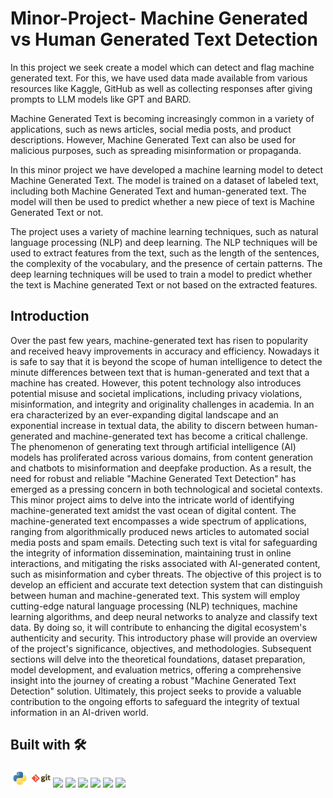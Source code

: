 # Minor-Project- Machine Generated vs Human Generated Text Detection

In this project we seek create a model which can detect and flag machine generated text. For this, we have used data made available from various resources like Kaggle, GitHub as well as collecting responses after giving prompts to LLM models like GPT and BARD. 

Machine Generated Text is becoming increasingly common in a variety of applications, such as news articles, social media posts, and product descriptions. However, Machine Generated Text can also be used for malicious purposes, such as spreading misinformation or propaganda.

In this minor project we have developed a machine learning model to detect Machine Generated Text. The model is trained on a dataset of labeled text, including both Machine Generated Text and human-generated text. The model will then be used to predict whether a new piece of text is Machine Generated Text or not.

The project uses a variety of machine learning techniques, such as natural language processing (NLP) and deep learning. The NLP techniques will be used to extract features from the text, such as the length of the sentences, the complexity of the vocabulary, and the presence of certain patterns. The deep learning techniques will be used to train a model to predict whether the text is Machine generated Text or not based on the extracted features.

## Introduction

Over the past few years, machine-generated text has risen to popularity and received heavy improvements in accuracy and efficiency. Nowadays it is safe to say that it is beyond the scope of human intelligence to detect the minute differences between text that is human-generated and text that a machine has created. However, this potent technology also introduces potential misuse and societal implications, including privacy violations, misinformation, and integrity and originality challenges in academia.
In an era characterized by an ever-expanding digital landscape and an exponential increase in textual data, the ability to discern between human-generated and machine-generated text has become a critical challenge. The phenomenon of generating text through artificial intelligence (AI) models has proliferated across various domains, from content generation and chatbots to misinformation and deepfake production. As a result, the need for robust and reliable "Machine Generated Text Detection" has emerged as a pressing concern in both technological and societal contexts.
This minor project aims to delve into the intricate world of identifying machine-generated text amidst the vast ocean of digital content. The machine-generated text encompasses a wide spectrum of applications, ranging from algorithmically produced news articles to automated social media posts and spam emails. Detecting such text is vital for safeguarding the integrity of information dissemination, maintaining trust in online interactions, and mitigating the risks associated with AI-generated content, such as misinformation and cyber threats.
The objective of this project is to develop an efficient and accurate text detection system that can distinguish between human and machine-generated text. This system will employ cutting-edge natural language processing (NLP) techniques, machine
learning algorithms, and deep neural networks to analyze and classify text data. By doing so, it will contribute to enhancing the digital ecosystem's authenticity and security.
This introductory phase will provide an overview of the project's significance, objectives, and methodologies. Subsequent sections will delve into the theoretical foundations, dataset preparation, model development, and evaluation metrics, offering a comprehensive insight into the journey of creating a robust "Machine Generated Text Detection" solution. Ultimately, this project seeks to provide a valuable contribution to the ongoing efforts to safeguard the integrity of textual information in an AI-driven world.

## Built with 🛠️
<code><img height="30" src="https://raw.githubusercontent.com/github/explore/80688e429a7d4ef2fca1e82350fe8e3517d3494d/topics/python/python.png"></code>
<code><img height="30" src="https://raw.githubusercontent.com/github/explore/80688e429a7d4ef2fca1e82350fe8e3517d3494d/topics/git/git.png"></code>
<code><img height="30" src="https://github.com/LakshayGupta11/Minor-Project--Machine-Generated-vs-Human-Generated-Text-Detection/assets/140741956/cb3db2a7-2478-4770-9e42-29b0244f68d2"></code>
<code><img height="30" src="https://raw.githubusercontent.com/numpy/numpy/7e7f4adab814b223f7f917369a72757cd28b10cb/branding/icons/numpylogo.svg"></code>
<code><img height="30" src="https://raw.githubusercontent.com/pandas-dev/pandas/761bceb77d44aa63b71dda43ca46e8fd4b9d7422/web/pandas/static/img/pandas.svg"></code>
<code><img height="30" src="https://matplotlib.org/_static/logo2.svg"></code>
<code><img height="30" src="https://upload.wikimedia.org/wikipedia/commons/thumb/0/05/Scikit_learn_logo_small.svg/1280px-Scikit_learn_logo_small.svg.png"></code>
<code><img height="30" src="https://raw.githubusercontent.com/pytorch/pytorch/39fa0b5d0a3b966a50dcd90b26e6c36942705d6d/docs/source/_static/img/pytorch-logo-dark.svg"></code>

